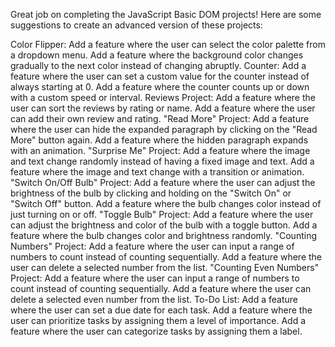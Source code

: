 Great job on completing the JavaScript Basic DOM projects! Here are some suggestions to create an advanced version of these projects:

Color Flipper:
Add a feature where the user can select the color palette from a dropdown menu.
Add a feature where the background color changes gradually to the next color instead of changing abruptly.
Counter:
Add a feature where the user can set a custom value for the counter instead of always starting at 0.
Add a feature where the counter counts up or down with a custom speed or interval.
Reviews Project:
Add a feature where the user can sort the reviews by rating or name.
Add a feature where the user can add their own review and rating.
"Read More" Project:
Add a feature where the user can hide the expanded paragraph by clicking on the "Read More" button again.
Add a feature where the hidden paragraph expands with an animation.
"Surprise Me" Project:
Add a feature where the image and text change randomly instead of having a fixed image and text.
Add a feature where the image and text change with a transition or animation.
"Switch On/Off Bulb" Project:
Add a feature where the user can adjust the brightness of the bulb by clicking and holding on the "Switch On" or "Switch Off" button.
Add a feature where the bulb changes color instead of just turning on or off.
"Toggle Bulb" Project:
Add a feature where the user can adjust the brightness and color of the bulb with a toggle button.
Add a feature where the bulb changes color and brightness randomly.
"Counting Numbers" Project:
Add a feature where the user can input a range of numbers to count instead of counting sequentially.
Add a feature where the user can delete a selected number from the list.
"Counting Even Numbers" Project:
Add a feature where the user can input a range of numbers to count instead of counting sequentially.
Add a feature where the user can delete a selected even number from the list.
To-Do List:
Add a feature where the user can set a due date for each task.
Add a feature where the user can prioritize tasks by assigning them a level of importance.
Add a feature where the user can categorize tasks by assigning them a label.